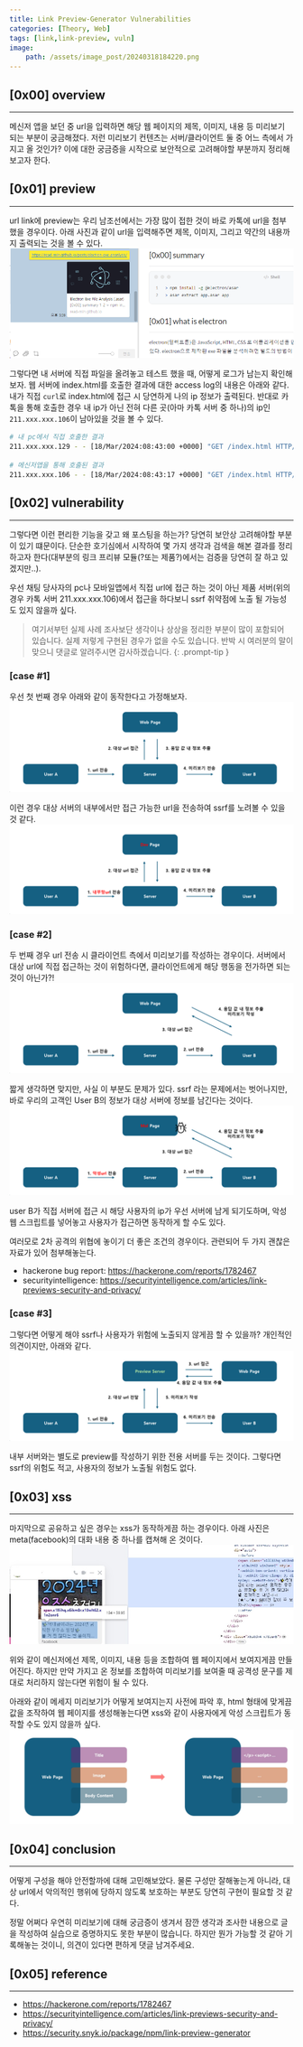 ```yaml
---
title: Link Preview-Generator Vulnerabilities
categories: [Theory, Web]
tags: [link,link-preview, vuln]
image:
    path: /assets/image_post/20240318184220.png
---
```


## [0x00] overview
---
메신저 앱을 보던 중 url을 입력하면 해당 웹 페이지의 제목, 이미지, 내용 등 미리보기 되는 부분이 궁금해졌다. 저런 미리보기 컨텐츠는 서버/클라이언트 둘 중 어느 측에서 가지고 올 것인가? 이에 대한 궁금증을 시작으로 보안적으로 고려해야할 부분까지 정리해보고자 한다.


## [0x01] preview
---
url link에 preview는 우리 남조선에서는 가장 많이 접한 것이 바로 카톡에 url을 첨부했을 경우이다. 아래 사진과 같이 url을 입력해주면 제목, 이미지, 그리고 약간의 내용까지 출력되는 것을 볼 수 있다.
![](../assets/image_post/20240318174021.png)


그렇다면 내 서버에 직접 파일을 올려놓고 테스트 했을 때, 어떻게 로그가 남는지 확인해보자. 웹 서버에 index.html를 호출한 결과에 대한 access log의 내용은 아래와 같다. 내가 직접 `curl`로 index.html에 접근 시 당연하게 나의 ip 정보가 출력된다. 반대로 카톡을 통해 호출한 경우 내 ip가 아닌 전혀 다른 곳(아마 카톡 서버 중 하나)의 ip인 `211.xxx.xxx.106`이 남아있을 것을 볼 수 있다.
``` bash
# 내 pc에서 직접 호출한 결과
211.xxx.xxx.129 - - [18/Mar/2024:08:43:00 +0000] "GET /index.html HTTP/1.1" 200 10926 "-" "curl/8.0.1"

# 메신저앱을 통해 호출된 결과
211.xxx.xxx.106 - - [18/Mar/2024:08:43:17 +0000] "GET /index.html HTTP/1.1" 200 3423 "-" "facebookexternalhit/1.1; kakaotalk-scrap/1.0; +https://devtalk.kakao.com/t/scrap/33984"
```

## [0x02] vulnerability
---
그렇다면 이런 편리한 기능을 갖고 왜 포스팅을 하는가? 당연히 보안상 고려해야할 부분이 있기 떄문이다. 단순한 호기심에서 시작하여 몇 가지 생각과 검색을 해본 결과를 정리하고자 한다(대부분의 링크 프리뷰 모듈(?또는 제품?)에서는 검증을 당연히 잘 하고 있겠지만..).

우선 채팅 당사자의 pc나 모바일앱에서 직접 url에 접근 하는 것이 아닌 제품 서버(위의 경우 카톡 서버 211.xxx.xxx.106)에서 접근을 하다보니 ssrf 취약점에 노출 될 가능성도 있지 않을까 싶다. 

> 여기서부턴 실제 사례 조사보단 생각이나 상상을 정리한 부분이 많이 포함되어 있습니다. 실제 저렇게 구현된 경우가 없을 수도 있습니다. 반박 시 여러분의 말이 맞으니 댓글로 알려주시면 감사하겠습니다.
{: .prompt-tip }


### [case #1]
우선 첫 번째 경우 아래와 같이 동작한다고 가정해보자. 
![](../assets/image_post/20240318180308.png)

이런 경우 대상 서버의 내부에서만 접근 가능한 url을 전송하여 ssrf를 노려볼 수 있을 것 같다.
![](../assets/image_post/20240318180638.png)

### [case #2]
두 번째 경우 url 전송 시 클라이언트 측에서 미리보기를 작성하는 경우이다. 서버에서 대상 url에 직접 접근하는 것이 위험하다면, 클라이언트에게 해당 행동을 전가하면 되는 것이 아닌가?!
![](../assets/image_post/20240318181019.png)

짧게 생각하면 맞지만, 사실 이 부분도 문제가 있다. ssrf 라는 문제에서는 벗어나지만, 바로 우리의 고객인 User B의 정보가 대상 서버에 정보를 남긴다는 것이다. 
![](../assets/image_post/20240318181451.png)

user B가 직접 서버에 접근 시 해당 사용자의 ip가 우선 서버에 남게 되기도하며, 악성 웹 스크립트를 넣어놓고 사용자가 접근하면 동작하게 할 수도 있다.

여러모로 2차 공격의 위협에 놓이기 더 좋은 조건의 경우이다. 관련되어 두 가지 괜찮은 자료가 있어 첨부해놓는다.
- hackerone bug report: https://hackerone.com/reports/1782467
- securityintelligence: https://securityintelligence.com/articles/link-previews-security-and-privacy/


### [case #3]
그렇다면 어떻게 해야 ssrf나 사용자가 위험에 노출되지 않게끔 할 수 있을까? 개인적인 의견이지만, 아래와 같다.
![](../assets/image_post/20240318183743.png)

내부 서버와는 별도로 preview를 작성하기 위한 전용 서버를 두는 것이다. 그렇다면 ssrf의 위험도 적고, 사용자의 정보가 노출될 위험도 없다. 


## [0x03] xss
---
마지막으로 공유하고 싶은 경우는 xss가 동작하게끔 하는 경우이다. 아래 사진은 meta(facebook)의 대화 내용 중 하나를 캡쳐해 온 것이다.
![](../assets/image_post/20240318182517.png)

위와 같이 메신저에선 제목, 이미지, 내용 등을 조합하여 웹 페이지에서 보여지게끔 만들어진다. 하지만 만약 가지고 온 정보를 조합하여 미리보기를 보여줄 때 공격성 문구를 제대로 처리하지 않는다면 위험이 될 수 있다.

아래와 같이 메세지 미리보기가 어떻게 보여지는지 사전에 파악 후, html 형태에 맞게끔 값을 조작하여 웹 페이지를 생성해놓는다면 xss와 같이 사용자에게 악성 스크립트가 동작할 수도 있지 않을까 싶다.
![](../assets/image_post/20240318183110.png)


## [0x04] conclusion
---
어떻게 구성을 해야 안전할까에 대해 고민해보았다. 물론 구성만 잘해놓는게 아니라, 대상 url에서 악의적인 행위에 당하지 않도록 보호하는 부분도 당연히 구현이 필요할 것 같다.

정말 어쩌다 우연히 미리보기에 대해 궁금증이 생겨서 잠깐 생각과 조사한 내용으로 글을 작성하여 실습으로 증명하지도 못한 부분이 많습니다. 하지만 뭔가 가능할 것 같아 기록해놓는 것이니, 의견이 있다면 편하게 댓글 남겨주세요.

## [0x05] reference
---
- https://hackerone.com/reports/1782467
- https://securityintelligence.com/articles/link-previews-security-and-privacy/
- https://security.snyk.io/package/npm/link-preview-generator
